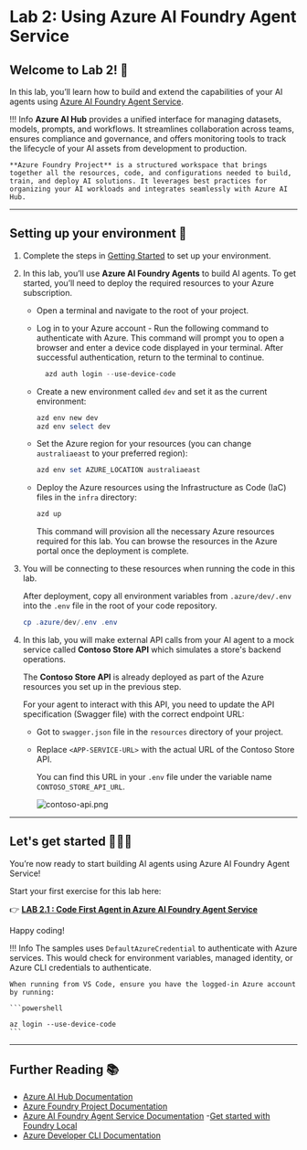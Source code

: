 # Lab 2: Using Azure AI Foundry Agent Service

## Welcome to Lab 2! 🎉

In this lab, you’ll learn how to build and extend the capabilities of your AI agents using [Azure AI Foundry Agent Service](https://learn.microsoft.com/en-us/azure/ai-services/agents/overview).

!!! Info
    **Azure AI Hub** provides a unified interface for managing datasets, models, prompts, and workflows. It streamlines collaboration across teams, ensures compliance and governance, and offers monitoring tools to track the lifecycle of your AI assets from development to production.

    **Azure Foundry Project** is a structured workspace that brings together all the resources, code, and configurations needed to build, train, and deploy AI solutions. It leverages best practices for organizing your AI workloads and integrates seamlessly with Azure AI Hub.

---

## Setting up your environment 🔧

1. Complete the steps in [Getting Started](00-getting_started.md) to set up your environment.
2. In this lab, you’ll use **Azure AI Foundry Agents** to build AI agents. To get started, you’ll need to deploy the required resources to your Azure subscription.

    - Open a terminal and navigate to the root of your project.

    - Log in to your Azure account - Run the following command to authenticate with Azure. This command will prompt you to open a browser and enter a device code displayed in your terminal. After successful authentication, return to the terminal to continue.

      ```powershell
        azd auth login --use-device-code
      ```

      <!-- - Verify you’re logged in:
      ```powershell
      azd auth show
      ```
       You should see your account information.
       =-->

    - Create a new environment called `dev` and set it as the current environment:

      ```powershell
      azd env new dev
      azd env select dev
      ```

    - Set the Azure region for your resources (you can change `australiaeast` to your preferred region):

      ```powershell
      azd env set AZURE_LOCATION australiaeast
      ```

    - Deploy the Azure resources using the Infrastructure as Code (IaC) files in the `infra` directory:

      ```powershell
      azd up
      ```

      This command will provision all the necessary Azure resources required for this lab. You can browse the resources in the Azure portal once the deployment is complete.

3. You will be connecting to these resources when running the code in this lab.

    After deployment, copy all environment variables from `.azure/dev/.env` into the `.env` file in the root of your code repository.

    ```powershell
    cp .azure/dev/.env .env
    ```

4. In this lab, you will make external API calls from your AI agent to a mock service called **Contoso Store API** which simulates a store's backend operations.
   
    The **Contoso Store API** is already deployed as part of the Azure resources you set up in the previous step. 
    
    For your agent to interact with this API, you need to update the API specification (Swagger file) with the correct endpoint URL: 

      - Got to `swagger.json` file in the `resources` directory of your project.
      - Replace `<APP-SERVICE-URL>` with the actual URL of the Contoso Store API. 
        
        You can find this URL in your `.env` file under the variable name `CONTOSO_STORE_API_URL`.

         ![contoso-api.png](../media/contoso-api.png)


<!-- TODO: Add details about the azure resources deployed -->
---

## Let's get started 👩‍💻🤖

You’re now ready to start building AI agents using Azure AI Foundry Agent Service!

Start your first exercise for this lab here:

👉 **[LAB 2.1 : Code First Agent in Azure AI Foundry Agent Service](./02-lab-2.1-code_first_agent.md)**

Happy coding!


!!! Info
    The samples uses `DefaultAzureCredential` to authenticate with Azure services.
    This would check for environment variables, managed identity, or Azure CLI credentials to authenticate. 
    
    When running from VS Code, ensure you have the logged-in Azure account by running:

    ```powershell

    az login --use-device-code
    ```

---

## Further Reading 📚

- [Azure AI Hub Documentation](https://learn.microsoft.com/azure/ai-hub/)
- [Azure Foundry Project Documentation](https://learn.microsoft.com/azure/ai-foundry/)
- [Azure AI Foundry Agent Service Documentation](https://learn.microsoft.com/en-us/azure/ai-services/agents/overview)
-[Get started with Foundry Local](https://learn.microsoft.com/en-us/azure/ai-foundry/foundry-local/get-started)
- [Azure Developer CLI Documentation](https://learn.microsoft.com/azure/developer/azure-developer-cli/)
